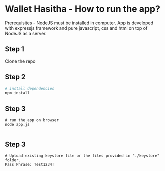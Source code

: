 # Wallet Hasitha - How to run the app?

Prerequisites - NodeJS must be installed in computer.
App is developed with expressjs framework and pure javascript, css and html on top of NodeJS as a server.

## Step 1

Clone the repo

## Step 2

``` bash
# install dependencies
npm install
```

## Step 3

``` node
# run the app on browser
node app.js


```
## Step 3

``` UI
# Upload existing keystore file or the files provided in "./keystore" folder. 
Pass Phrase: Test1234!

